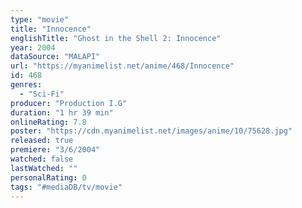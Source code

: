```yaml
---
type: "movie"
title: "Innocence"
englishTitle: "Ghost in the Shell 2: Innocence"
year: 2004
dataSource: "MALAPI"
url: "https://myanimelist.net/anime/468/Innocence"
id: 468
genres: 
  - "Sci-Fi"
producer: "Production I.G"
duration: "1 hr 39 min"
onlineRating: 7.8
poster: "https://cdn.myanimelist.net/images/anime/10/75628.jpg"
released: true
premiere: "3/6/2004"
watched: false
lastWatched: ""
personalRating: 0
tags: "#mediaDB/tv/movie"
---
```

